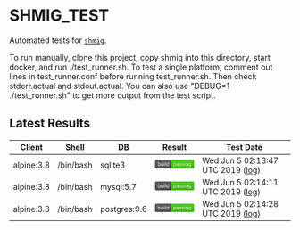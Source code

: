 SHMIG_TEST
=================

Automated tests for [`shmig`](https://github.com/mbucc/shmig/blob/master/shmig).

To run manually, clone this project, copy shmig into this directory, start
docker, and run ./test_runner.sh.  To test a single platform, comment out
lines in test_runner.conf before running test_runner.sh.  Then check 
stderr.actual and stdout.actual.  You can also use "DEBUG=1 ./test_runner.sh" 
to get more output from the test script.


Latest Results
-----------------

| Client | Shell | DB  | Result | Test Date |
| ------ | ----- | --- | ------ | --------- |
| alpine:3.8 | /bin/bash | sqlite3 | ![](https://raw.githubusercontent.com/mbucc/shmig_test/master/badges/alpine-3.8-bash-sqlite3.png?1559700827) | Wed Jun  5 02:13:47 UTC 2019 ([log](https://raw.githubusercontent.com/mbucc/shmig_test/master/logs/alpine-3.8-bash-sqlite3.out?1559700827)) |
| alpine:3.8 | /bin/bash | mysql:5.7 | ![](https://raw.githubusercontent.com/mbucc/shmig_test/master/badges/alpine-3.8-bash-mysql-5.7.png?1559700851) | Wed Jun  5 02:14:11 UTC 2019 ([log](https://raw.githubusercontent.com/mbucc/shmig_test/master/logs/alpine-3.8-bash-mysql-5.7.out?1559700851)) |
| alpine:3.8 | /bin/bash | postgres:9.6 | ![](https://raw.githubusercontent.com/mbucc/shmig_test/master/badges/alpine-3.8-bash-postgres-9.6.png?1559700868) | Wed Jun  5 02:14:28 UTC 2019 ([log](https://raw.githubusercontent.com/mbucc/shmig_test/master/logs/alpine-3.8-bash-postgres-9.6.out?1559700868)) |
